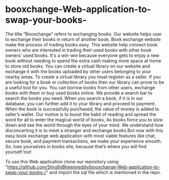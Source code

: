 # booxchange-Web-application-to-swap-your-books-
The title “Booxchange” refers to exchanging books. Our website helps user to exchange their books in return of another book. Book exchange website make the process of trading books easy. This website help connect book owners who are interested in trading their used books with other book owners' used books. It's a win-win because everyone gets to enjoy a new book without needing to spend the extra cash making more space at home to store old books. You can create a virtual library on our website and exchange it with the books uploaded by other users belonging to your nearby areas. To create a virtual library you must register as a seller. If you are looking for a book or collection of books then our library can prove to be a useful tool for you. You can borrow books from other users, exchange books with them or buy used books online. We provide a search bar to search the books you need. When you search a book, if it is in our database, you can further add it to your library and proceed to payment. When the book is successfully purchased, the value of money is added to seller’s wallet. Our motive is to boost the habit of reading and spread the word for all to enter the magical world of books, As books force you to slow down and see the world through the eyes of your mind. We understand how disconcerting it is to meet a stranger and exchange books.But now with this easy book exchange web application with most viable features like chat, secure book, and payment transactions, we make your experience smooth.
So, lose yourselves in books site, because that’s where you will find yourself too!



To use this Web application clone our repository using "https://github.com/ShruthiBheemreddy/booxchange-Web-application-to-swap-your-books-/" and import the sql file which is mentioned in the repo.
